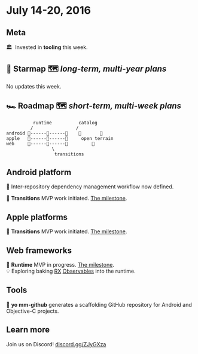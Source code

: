 # July 14-20, 2016

## Meta

🏛  Invested in **tooling** this week.

## 🌟 Starmap 🗺 *long-term, multi-year plans*

No updates this week.

## 🏎 Roadmap 🗺 *short-term, multi-week plans*

              runtime          catalog
             /                /
    android 🎉------📝------🚩    🌱       🌱
    apple   🎉------📝------🚩     open terrain
    web     📝------🚩------🚩         🌱
                     \
                      transitions

## Android platform

📝 Inter-repository dependency management workflow now defined.

📝 **Transitions** MVP work initiated. [The milestone](https://github.com/material-motion/material-motion-transitions-android/milestone/1).

## Apple platforms

📝 **Transitions** MVP work initiated. [The milestone](https://github.com/material-motion/material-motion-transitions-objc/milestone/1).

## Web frameworks

📝 **Runtime** MVP in progress. [The milestone](https://github.com/material-motion/material-motion-experiments-js/milestone/3).  
💡 Exploring baking [RX](http://reactivex.io/) [Observables](https://www.youtube.com/watch?v=DqMFX91ToLw) into the runtime.

## Tools

🎉 **yo mm-github** generates a scaffolding GitHub repository for Android and Objective-C projects.

## Learn more

Join us on Discord! [discord.gg/ZJyGXza](https://discord.gg/ZJyGXza)
